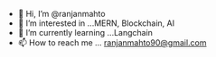 - 👋 Hi, I’m @ranjanmahto
- 👀 I’m interested in ...MERN, Blockchain, AI
- 🌱 I’m currently learning ...Langchain
- 📫 How to reach me ... ranjanmahto90@gmail.com


